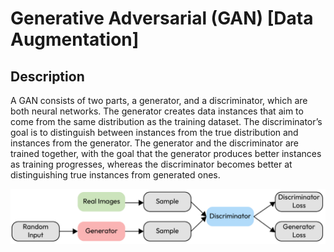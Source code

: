 # Generative Adversarial (GAN) [Data Augmentation]

## Description

A GAN consists of two parts, a generator, and a discriminator, which are both neural networks. The generator creates data instances that aim to come from the same distribution as the training dataset. The discriminator’s goal is to distinguish between instances from the true distribution and instances from the generator. The generator and the discriminator are trained together, with the goal that the generator produces better instances as training progresses, whereas the discriminator becomes better at distinguishing true instances from generated ones.

![](generative_adversarial/image1.png)
